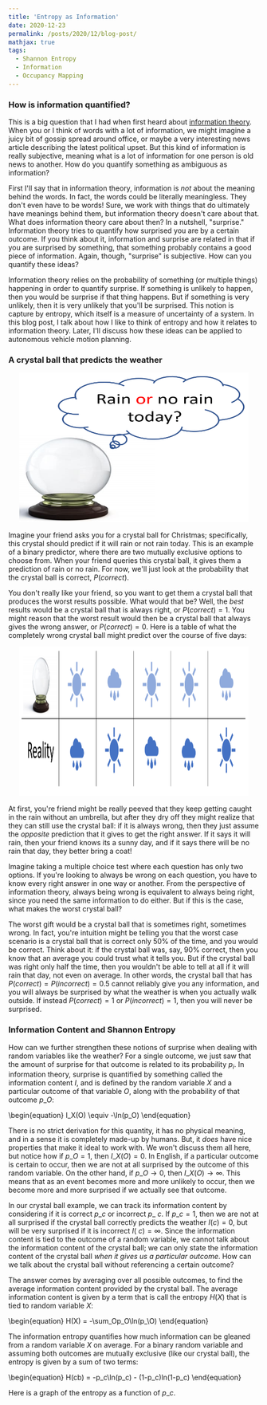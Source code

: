 ```yaml
---
title: 'Entropy as Information'
date: 2020-12-23
permalink: /posts/2020/12/blog-post/
mathjax: true
tags:
  - Shannon Entropy
  - Information
  - Occupancy Mapping
---
```


### How is information quantified?

This is a big question that I had when first heard about [information theory](https://en.wikipedia.org/wiki/Information_theory). When you or I think of words with a lot of information, we might imagine a juicy bit of gossip spread around office, or maybe a very interesting news article describing the latest political upset. But this kind of information is really subjective, meaning what is a lot of information for one person is old news to another. How do you quantify something as ambiguous as information?

First I'll say that in information theory, information is _not_ about the meaning behind the words. In fact, the words could be literally meaningless. They don't even have to be words! Sure, we work with things that do ultimately have meanings behind them, but information theory doesn't care about that. What does information theory care about then? In a nutshell, "surprise." Information theory tries to quantify how surprised you are by a certain outcome. If you think about it, information and surprise are related in that if you are surprised by something, that something probably contains a good piece of information. Again, though, "surprise" is subjective. How can you quantify these ideas?

Information theory relies on the probability of something (or multiple things) happening in order to quantify surprise. If something is unlikely to happen, then you would be surprise if that thing happens. But if something is very unlikely, then it is very unlikely that you'll be surprised. This notion is capture by entropy, which itself is a measure of uncertainty of a system. In this blog post, I talk about how I like to think of entropy and how it relates to information theory. Later, I'll discuss how these ideas can be applied to autonomous vehicle motion planning.

### A crystal ball that predicts the weather

<p align="center">
  <img width="460" height="300" src="/images/blog_pics/2020/EntropyAsInformation/crystalball.png">
</p>

Imagine your friend asks you for a crystal ball for Christmas; specifically, this crystal should predict if it will rain or not rain today. This is an example of a binary predictor, where there are two mutually exclusive options to choose from. When your friend queries this crystal ball, it gives them a prediction of rain or no rain. For now, we'll just look at the probability that the crystal ball is correct, $P(correct)$.

You don't really like your friend, so you want to get them a crystal ball that produces the worst results possible. What would that be? Well, the _best_ results would be a crystal ball that is always right, or $P(correct)=1$. You might reason that the worst result would then be a crystal ball that always gives the wrong answer, or $P(correct)=0$. Here is a table of what the completely wrong crystal ball might predict over the course of five days:

<p align="center">
  <img width="460" height="300" src="/images/blog_pics/2020/EntropyAsInformation/wrong_predictions.png">
</p>

At first, you're friend might be really peeved that they keep getting caught in the rain without an umbrella, but after they dry off they might realize that they can still use the crystal ball: if it is always wrong, then they just assume the _opposite_ prediction that it gives to get the right answer. If it says it will rain, then your friend knows its a sunny day, and if it says there will be no rain that day, they better bring a coat!

Imagine taking a multiple choice test where each question has only two options. If you're looking to always be wrong on each question, you have to know every right answer in one way or another. From the perspective of information theory, always being wrong is equivalent to always being right, since you need the same information to do either. But if this is the case, what makes the worst crystal ball?

The worst gift would be a crystal ball that is sometimes right, sometimes wrong. In fact, you're intuition might be telling you that the worst case scenario is a crystal ball that is correct only $50\%$ of the time, and you would be correct. Think about it: if the crystal ball was, say, $90\%$ correct, then you know that an average you could trust what it tells you. But if the crystal ball was right only half the time, then you wouldn't be able to tell at all if it will rain that day, not even on average. In other words, the crystal ball that has $P(correct)=P(incorrect)=0.5$ cannot reliably give you any information, and you will always be surprised by what the weather is when you actually walk outside. If instead $P(correct)=1$ or $P(incorrect)=1$, then you will never be surprised. 

### Information Content and Shannon Entropy

How can we further strengthen these notions of surprise when dealing with random variables like the weather? For a single outcome, we just saw that the amount of surprise for that outcome is related to its probability $p_i$. In information theory, surprise is quantified by something called the information content $I$, and is defined by the random variable $X$ and a particular outcome of that variable $O$, along with the probability of that outcome $p\_O$:

\begin{equation}
I\_X(O) \equiv -\ln(p\_O)
\end{equation}

There is no strict derivation for this quantity, it has no physical meaning, and in a sense it is completely made-up by humans. But, it _does_ have nice properties that make it ideal to work with. We won't discuss them all here, but notice how if $p\_O=1$, then $I\_X(O)=0$. In English, if a particular outcome is certain to occur, then we are not at all surprised by the outcome of this random variable. On the other hand, if $p\_O\rightarrow 0$, then $I\_X(O)\rightarrow\infty$. This means that as an event becomes more and more unlikely to occur, then we become more and more surprised if we actually see that outcome.

In our crystal ball example, we can track its information content by considering if it is correct $p\_c$ or incorrect $p\_{~c}$. If $p\_c=1$, then we are not at all surprised if the crystal ball correctly predicts the weather $I(c)=0$, but will be very surprised if it is incorrect $I(~c)=\infty$. Since the information content is tied to the outcome of a random variable, we cannot talk about the information content of the crystal ball; we can only state the information content of the crystal ball _when it gives us a particular outcome_. How can we talk about the crystal ball without referencing a certain outcome?

The answer comes by averaging over all possible outcomes, to find the average information content provided by the crystal ball. The average information content is given by a term that is call the entropy $H(X)$ that is tied to random variable $X$:

\begin{equation}
H(X) = -\sum_Op\_O\ln(p_\O)
\end{equation}

The information entropy quantifies how much information can be gleaned from a random variable $X$ on average. For a binary random variable and assuming both outcomes are mutually exclusive (like our crystal ball), the entropy is given by a sum of two terms:

\begin{equation}
H(cb) = -p\_c\ln(p\_c) - (1-p\_c)ln(1-p\_c)
\end{equation}

Here is a graph of the entropy as a function of $p\_c$.